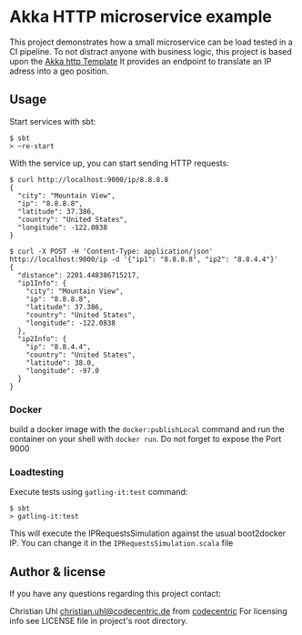 # Akka HTTP microservice example

This project demonstrates how a small microservice can be load tested in a CI pipeline.
To not distract anyone with business logic, this project is based upon the [Akka http Template](https://www.typesafe.com/activator/template/akka-http-microservice)
It provides an endpoint to translate an IP adress into a geo position.


## Usage

Start services with sbt:

```
$ sbt
> ~re-start
```

With the service up, you can start sending HTTP requests:

```
$ curl http://localhost:9000/ip/8.8.8.8
{
  "city": "Mountain View",
  "ip": "8.8.8.8",
  "latitude": 37.386,
  "country": "United States",
  "longitude": -122.0838
}
```

```
$ curl -X POST -H 'Content-Type: application/json' http://localhost:9000/ip -d '{"ip1": "8.8.8.8", "ip2": "8.8.4.4"}'
{
  "distance": 2201.448386715217,
  "ip1Info": {
    "city": "Mountain View",
    "ip": "8.8.8.8",
    "latitude": 37.386,
    "country": "United States",
    "longitude": -122.0838
  },
  "ip2Info": {
    "ip": "8.8.4.4",
    "country": "United States",
    "latitude": 38.0,
    "longitude": -97.0
  }
}
```

### Docker

build a docker image with the `docker:publishLocal` command and run the container on your shell with `docker run`.
Do not forget to expose the Port 9000

### Loadtesting

Execute tests using `gatling-it:test` command:

```
$ sbt
> gatling-it:test
```

This will execute the IPRequestsSimulation against the usual boot2docker IP. 
You can change it in the `IPRequestsSimulation.scala` file

## Author & license

If you have any questions regarding this project contact:

Christian Uhl <christian.uhl@codecentric.de> from [codecentric](codecentric.de)
For licensing info see LICENSE file in project's root directory.
